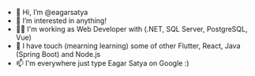 - 👋 Hi, I’m @eagarsatya
- 👀 I’m interested in anything!
- 👨‍💻 I'm working as Web Developer with (.NET, SQL Server, PostgreSQL, Vue)
- 🎲 I have touch (mearning learning) some of other Flutter, React, Java (Spring Boot) and Node.js
- 📫 I'm everywhere just type Eagar Satya on Google :)

<!---
eagarsatya/eagarsatya is a ✨ special ✨ repository because its `README.md` (this file) appears on your GitHub profile.
You can click the Preview link to take a look at your changes.
--->
